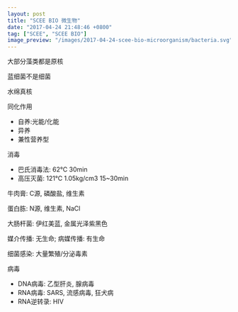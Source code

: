 ```yaml
---
layout: post
title: "SCEE BIO 微生物"
date: "2017-04-24 21:48:46 +0800"
tag: ["SCEE", "SCEE BIO"]
image_preview: "/images/2017-04-24-scee-bio-microorganism/bacteria.svg"
---
```


大部分藻类都是原核

蓝细菌不是细菌

水绵真核

同化作用
* 自养:光能/化能
* 异养
* 兼性营养型

消毒
* 巴氏消毒法: 62℃ 30min
* 高压灭菌: 121℃ 1.05kg/cm3 15~30min

牛肉膏: C源, 磷酸盐, 维生素

蛋白胨: N源, 维生素, NaCl

大肠杆菌: 伊红美蓝, 金属光泽紫黑色

媒介传播: 无生命; 病媒传播: 有生命

细菌感染: 大量繁殖/分泌毒素

病毒
* DNA病毒: 乙型肝炎, 腺病毒
* RNA病毒: SARS, 流感病毒, 狂犬病
* RNA逆转录: HIV


